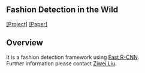 ## Fashion Detection in the Wild
[[Project]](http://personal.ie.cuhk.edu.hk/~lz013/projects/DeepFashion.html) [[Paper]](http://www.cv-foundation.org/openaccess/content_cvpr_2016/papers/Liu_DeepFashion_Powering_Robust_CVPR_2016_paper.pdf)   

## Overview
It is a fashion detection framework using [Fast R-CNN](https://github.com/rbgirshick/fast-rcnn).  
Further information please contact [Ziwei Liu](http://personal.ie.cuhk.edu.hk/~lz013/).
